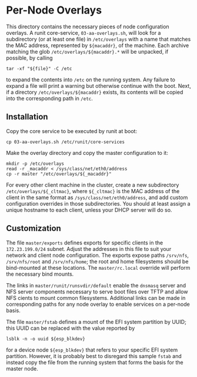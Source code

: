 # Per-Node Overlays

This directory contains the necessary pieces of node configuration overlays. A
runit core-service, `03-aa-overlays.sh`, will look for a subdirectory (or at
least one file) in `/etc/overlays` with a name that matches the MAC address,
represented by `${macaddr}`, of the machine. Each archive matching the glob
`/etc/overlays/${macaddr}.*` will be unpacked, if possible, by calling

    tar -xf "${file}" -C /etc

to expand the contents into `/etc` on the running system. Any failure to expand
a file will print a warning but otherwise continue with the boot. Next, if a
directory `/etc/overlays/${macaddr}` exists, its contents will be copied into
the corresponding path in `/etc`.

## Installation

Copy the core service to be executed by runit at boot:

    cp 03-aa-overlays.sh /etc/runit/core-services

Make the overlay directory and copy the master configuration to it:

    mkdir -p /etc/overlays
    read -r _macaddr < /sys/class/net/eth0/address
    cp -r master "/etc/overlays/${_macaddr}"

For every other client machine in the cluster, create a new subdirectory
`/etc/overlays/${_cltmac}`, where `${_cltmac}` is the MAC address of the client
in the same format as `/sys/class/net/eth0/address`, and add custom
configuration overrides in those subdirectories. You should at least assign a
unique hostname to each client, unless your DHCP server will do so.

## Customization

The file `master/exports` defines exports for specific clients in the
`172.23.199.0/24` subnet. Adjust the addresses in this file to suit your
network and client node configuration. The exports expose paths `/srv/nfs`,
`/srv/nfs/root` and `/srv/nfs/home`; the root and home filesystems should be
bind-mounted at these locations. The `master/rc.local` override will perform
the necessary bind mounts.

The links in `master/runit/runsvdir/default` enable the `dnsmasq` server and
NFS server components necessary to serve boot files over TFTP and allow NFS
cients to mount common filesystems. Additional links can be made in
corresponding paths for any node overlay to enable services on a per-node
basis.

The file `master/fstab` defines a mount of the EFI system partition by UUID;
this UUID can be replaced with the value reported by

    lsblk -n -o uuid ${esp_blkdev}

for a device node `${esp_blkdev}` that refers to your specific EFI system
partition. However, it is probably best to disregard this sample `fstab` and
instead copy the file from the running system that forms the basis for the
master node.
